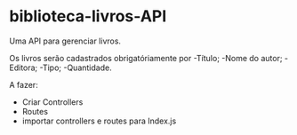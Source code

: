 # biblioteca-livros-API
 
Uma API para gerenciar livros.

  Os livros serão cadastrados obrigatóriamente por 
   -Título; 
   -Nome do autor;
   -Editora;
   -Tipo;
   -Quantidade.

A fazer:
  - Criar Controllers
  - Routes
  - importar controllers e routes para Index.js